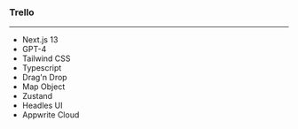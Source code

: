 ### Trello

---

- Next.js 13
- GPT-4
- Tailwind CSS
- Typescript
- Drag'n Drop
- Map Object
- Zustand
- Headles UI
- Appwrite Cloud
